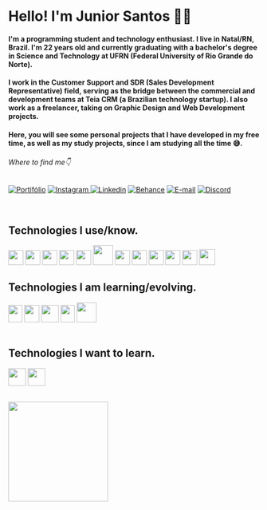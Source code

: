# Hello! I'm Junior Santos 👋✨
#### I'm a programming student and technology enthusiast. I live in Natal/RN, Brazil. I'm 22 years old and currently graduating with a bachelor's degree in Science and Technology at UFRN (Federal University of Rio Grande do Norte).
#### I work in the Customer Support and SDR (Sales Development Representative) field, serving as the bridge between the commercial and development teams at Teia CRM (a Brazilian technology startup). I also work as a freelancer, taking on Graphic Design and Web Development projects.
#### Here, you will see some personal projects that I have developed in my free time, as well as my study projects, since I am studying all the time 😅.
###### Where to find me👇
[![Portifólio](	https://img.shields.io/badge/website-000000?style=for-the-badge&logo=About.me&logoColor=7f37c9&color=black)](https://zzjunior.github.io) [![Instagram](https://img.shields.io/badge/Instagram-E4405F?style=for-the-badge&logo=instagram&logoColor=7f37c9&color=black)
](https://www.instagram.com/siga_tj/) [![Linkedin](https://img.shields.io/badge/LinkedIn-0077B5?style=for-the-badge&logo=linkedin&logoColor=7f37c9&color=black)](https://www.linkedin.com/in/zj%C3%BAniorsantos/) [![Behance](https://img.shields.io/badge/-Behance-blue?style=for-the-badge&logo=behance&logoColor=7f37c9&color=black)](https://www.behance.net/tjdesigng) [![E-mail](https://img.shields.io/badge/Gmail-D14836?style=for-the-badge&logo=gmail&logoColor=7f37c9&color=black)](juniorvlogs230@gmail.com) [![Discord](https://img.shields.io/badge/Discord-7289DA?style=for-the-badge&logo=discord&logoColor=7f37c9&color=black)](https://discord.gg/KyKSquXg)


<div id="icones" style="display: inline_block"><br/>
  <h2>Technologies I use/know.</h2>
  <img height="30" width="30" src="https://cdn.jsdelivr.net/gh/devicons/devicon/icons/vscode/vscode-original.svg" />
  <img height="30" width="30" src="https://cdn.jsdelivr.net/gh/devicons/devicon/icons/git/git-original.svg" />
  <img height="30" width="30" src="https://cdn.jsdelivr.net/gh/devicons/devicon/icons/html5/html5-original.svg" />
  <img height="30" width="30" src="https://cdn.jsdelivr.net/gh/devicons/devicon/icons/css3/css3-original.svg" />
  <img height="30" width="30" src="https://cdn.jsdelivr.net/gh/devicons/devicon/icons/javascript/javascript-original.svg" />
  <img height="40" width="40" src="https://cdn.jsdelivr.net/gh/devicons/devicon/icons/php/php-original.svg" />
  <img height="30" width="30" src="https://cdn.jsdelivr.net/gh/devicons/devicon/icons/c/c-original.svg" />
  <img height="30" width="30" src="https://cdn.jsdelivr.net/gh/devicons/devicon/icons/cplusplus/cplusplus-original.svg"/>
  <img height="30" width="30" src="https://cdn.jsdelivr.net/gh/devicons/devicon/icons/photoshop/photoshop-plain.svg" />
  <img height="30" width="30" src="https://cdn.jsdelivr.net/gh/devicons/devicon/icons/illustrator/illustrator-plain.svg" />
  <img height="30" width="30" src="https://cdn.jsdelivr.net/gh/devicons/devicon/icons/premierepro/premierepro-plain.svg" />
  <img height="32" width="32" src="https://cdn.jsdelivr.net/gh/devicons/devicon/icons/wordpress/wordpress-plain.svg" />
          
          
</div>

<div style="display: inline_block">
  <h2>Technologies I am learning/evolving.</h2>
  <img height="35" width="28" src="https://cdn.jsdelivr.net/gh/devicons/devicon/icons/figma/figma-original.svg" />
  <img height="35" width="30" src="https://cdn.jsdelivr.net/gh/devicons/devicon/icons/laravel/laravel-plain.svg" />
  <img height="35" width="35" src="https://cdn.jsdelivr.net/gh/devicons/devicon/icons/bootstrap/bootstrap-original.svg" />
  <img height="35" width="28" src="https://cdn.jsdelivr.net/gh/devicons/devicon/icons/javascript/javascript-original.svg" />
  <img height="40" width="40" src="https://cdn.jsdelivr.net/gh/devicons/devicon/icons/php/php-original.svg" />    
</div>

<div style="display: inline_block"><br/>
  <h2>Technologies I want to learn.</h2>
<img height="35" width="35" src="https://cdn.jsdelivr.net/gh/devicons/devicon/icons/nodejs/nodejs-original.svg" />
<img height="35" width="35" src="https://cdn.jsdelivr.net/gh/devicons/devicon/icons/react/react-original.svg" />
</div>
<h2> </h2>
<nav>
  <a href="https://github.com/anuraghazra/convoychat">
  <img height=200 wight=100% align="center" src="https://github-readme-stats.vercel.app/api/top-langs?username=zzjunior&show_icons=true&theme=radical&bg_color=&langs_count=8&card_width=320" />
</a>
</nav>
